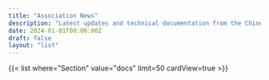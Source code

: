 ```yaml
---
title: "Association News"
description: "Latest updates and technical documentation from the Chinese AI Application Development Association - including technical guides, tutorials, and association-related information"
date: 2024-01-01T00:00:00Z
draft: false
layout: "list"
---
```


{{< list where="Section" value="docs" limit=50 cardView=true >}}